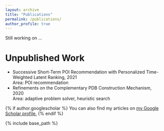 ```yaml
---
layout: archive
title: "Publications"
permalink: /publications/
author_profile: true
---
```

Still working on ...

Unpublished  Work
======
- Successive Short-Term POI Recommendation with Personalized Time-Weighted Latent Ranking, 2021<br>Area: POI recommendation
- Refinements on the Complementary PDB Construction Mechanism, 2020<br>Area: adaptive problem solver, heuristic search

{% if author.googlescholar %}
  You can also find my articles on <u><a href="{{author.googlescholar}}">my Google Scholar profile</a>.</u>
{% endif %}

{% include base_path %}

<!--
{% for post in site.publications reversed %}
  {% include archive-single.html %}
{% endfor %}
-->
